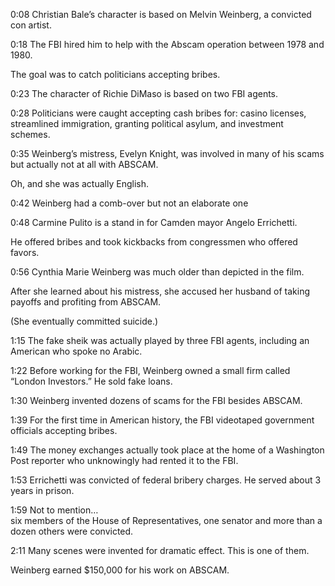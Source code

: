 0:08	Christian Bale’s character is based on Melvin Weinberg, a convicted con artist. 

0:18	The FBI hired him to help with the Abscam operation between 1978 and 1980. 

The goal was to catch politicians accepting bribes.

0:23	The character of Richie DiMaso is based on two FBI agents. 

0:28 	Politicians were caught accepting cash bribes for: 
casino licenses, 
streamlined immigration, 
granting political asylum, and 
investment schemes. 

0:35	Weinberg’s mistress, Evelyn Knight, was involved in many of his scams but actually not at all with ABSCAM. 

Oh, and she was actually English. 

0:42 	Weinberg had a comb-over but not an elaborate one

0:48	Carmine Pulito is a stand in for Camden mayor Angelo Errichetti. 

He offered bribes and took kickbacks from congressmen who offered favors.

0:56	Cynthia Marie Weinberg was much older than depicted in the film. 

After she learned about his mistress, she accused her husband of taking payoffs and profiting from ABSCAM.

(She eventually committed suicide.)

1:15	The fake sheik was actually played by three FBI agents, 
including an American who spoke no Arabic.

1:22	Before working for the FBI, Weinberg owned a small firm called “London Investors.” 
He sold fake loans. 

1:30	Weinberg invented dozens of scams for the FBI besides ABSCAM.

1:39	 For the first time in American history, 
the FBI videotaped government officials accepting bribes. 

1:49	The money exchanges actually took place at the home of a Washington Post reporter who unknowingly had rented it to the FBI.

1:53	Errichetti was convicted of federal bribery charges.
He served about 3 years in prison.

1:59	Not to mention…  
six members of the House of Representatives, 
one senator 
and more than a dozen others were convicted. 

2:11 	Many scenes were invented for dramatic effect. This is one of them. 

Weinberg earned $150,000 for his work on ABSCAM. 
